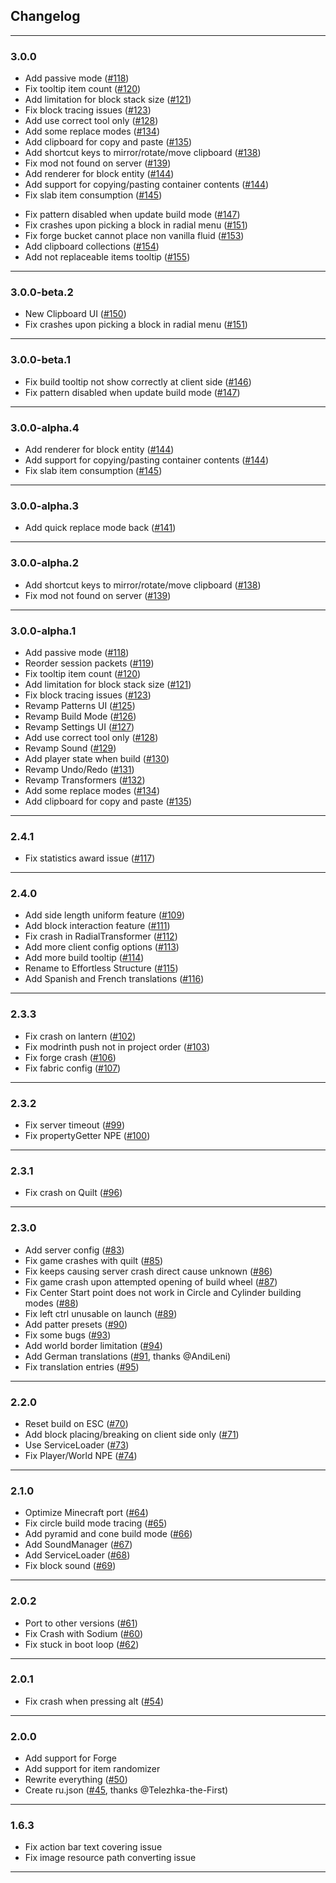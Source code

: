 ## Changelog

----------

### 3.0.0

- Add passive mode ([#118](https://github.com/huskcasaca/effortless/pull/118))
- Fix tooltip item count ([#120](https://github.com/huskcasaca/effortless/pull/120))
- Add limitation for block stack size ([#121](https://github.com/huskcasaca/effortless/pull/121))
- Fix block tracing issues ([#123](https://github.com/huskcasaca/effortless/pull/123))
- Add use correct tool only ([#128](https://github.com/huskcasaca/effortless/pull/128))
- Add some replace modes ([#134](https://github.com/huskcasaca/effortless/pull/134))
- Add clipboard for copy and paste ([#135](https://github.com/huskcasaca/effortless/pull/135))
- Add shortcut keys to mirror/rotate/move clipboard ([#138](https://github.com/huskcasaca/effortless/pull/138))
- Fix mod not found on server ([#139](https://github.com/huskcasaca/effortless/pull/139))
- Add renderer for block entity ([#144](https://github.com/huskcasaca/effortless/pull/144))
- Add support for copying/pasting container contents ([#144](https://github.com/huskcasaca/effortless/pull/144))
- Fix slab item consumption ([#145](https://github.com/huskcasaca/effortless/pull/145))
* Fix pattern disabled when update build mode ([#147](https://github.com/huskcasaca/effortless/pull/147))
* Fix crashes upon picking a block in radial menu ([#151](https://github.com/huskcasaca/effortless/pull/151))
* Fix forge bucket cannot place non vanilla fluid ([#153](https://github.com/huskcasaca/effortless/pull/153))
* Add clipboard collections ([#154](https://github.com/huskcasaca/effortless/pull/154))
* Add not replaceable items tooltip ([#155](https://github.com/huskcasaca/effortless/pull/155))

----------

### 3.0.0-beta.2

* New Clipboard UI ([#150](https://github.com/huskcasaca/effortless/pull/150))
* Fix crashes upon picking a block in radial menu ([#151](https://github.com/huskcasaca/effortless/pull/151))

----------

### 3.0.0-beta.1

* Fix build tooltip not show correctly at client side ([#146](https://github.com/huskcasaca/effortless/pull/146))
* Fix pattern disabled when update build mode ([#147](https://github.com/huskcasaca/effortless/pull/147))

----------

### 3.0.0-alpha.4

- Add renderer for block entity ([#144](https://github.com/huskcasaca/effortless/pull/144))
- Add support for copying/pasting container contents ([#144](https://github.com/huskcasaca/effortless/pull/144))
- Fix slab item consumption ([#145](https://github.com/huskcasaca/effortless/pull/145))

----------

### 3.0.0-alpha.3

- Add quick replace mode back ([#141](https://github.com/huskcasaca/effortless/pull/141))

----------

### 3.0.0-alpha.2

- Add shortcut keys to mirror/rotate/move clipboard ([#138](https://github.com/huskcasaca/effortless/pull/138))
- Fix mod not found on server ([#139](https://github.com/huskcasaca/effortless/pull/139))

----------

### 3.0.0-alpha.1

- Add passive mode ([#118](https://github.com/huskcasaca/effortless/pull/118))
- Reorder session packets ([#119](https://github.com/huskcasaca/effortless/pull/119))
- Fix tooltip item count ([#120](https://github.com/huskcasaca/effortless/pull/120))
- Add limitation for block stack size ([#121](https://github.com/huskcasaca/effortless/pull/121))
- Fix block tracing issues ([#123](https://github.com/huskcasaca/effortless/pull/123))
- Revamp Patterns UI ([#125](https://github.com/huskcasaca/effortless/pull/125))
- Revamp Build Mode ([#126](https://github.com/huskcasaca/effortless/pull/126))
- Revamp Settings UI ([#127](https://github.com/huskcasaca/effortless/pull/127))
- Add use correct tool only ([#128](https://github.com/huskcasaca/effortless/pull/128))
- Revamp Sound ([#129](https://github.com/huskcasaca/effortless/pull/129))
- Add player state when build ([#130](https://github.com/huskcasaca/effortless/pull/130))
- Revamp Undo/Redo ([#131](https://github.com/huskcasaca/effortless/pull/131))
- Revamp Transformers ([#132](https://github.com/huskcasaca/effortless/pull/132))
- Add some replace modes ([#134](https://github.com/huskcasaca/effortless/pull/134))
- Add clipboard for copy and paste ([#135](https://github.com/huskcasaca/effortless/pull/135))

----------

### 2.4.1

- Fix statistics award issue ([#117](https://github.com/huskcasaca/effortless/pull/117))

----------

### 2.4.0

- Add side length uniform feature ([#109](https://github.com/huskcasaca/effortless/pull/109))
- Add block interaction feature ([#111](https://github.com/huskcasaca/effortless/pull/111))
- Fix crash in RadialTransformer ([#112](https://github.com/huskcasaca/effortless/pull/112))
- Add more client config options ([#113](https://github.com/huskcasaca/effortless/pull/113))
- Add more build tooltip ([#114](https://github.com/huskcasaca/effortless/pull/114))
- Rename to Effortless Structure ([#115](https://github.com/huskcasaca/effortless/pull/115))
- Add Spanish and French translations ([#116](https://github.com/huskcasaca/effortless/pull/116))

----------

### 2.3.3

- Fix crash on lantern ([#102](https://github.com/huskcasaca/effortless/pull/102))
- Fix modrinth push not in project order ([#103](https://github.com/huskcasaca/effortless/pull/103))
- Fix forge crash ([#106](https://github.com/huskcasaca/effortless/pull/106))
- Fix fabric config ([#107](https://github.com/huskcasaca/effortless/pull/107))

----------

### 2.3.2

* Fix server timeout ([#99](https://github.com/huskcasaca/effortless/pull/99))
* Fix propertyGetter NPE ([#100](https://github.com/huskcasaca/effortless/pull/100))

----------

### 2.3.1

* Fix crash on Quilt ([#96](https://github.com/huskcasaca/effortless/pull/96))

----------

### 2.3.0

* Add server config ([#83](https://github.com/huskcasaca/effortless/pull/83))
* Fix game crashes with quilt ([#85](https://github.com/huskcasaca/effortless/pull/85))
* Fix keeps causing server crash direct cause unknown ([#86](https://github.com/huskcasaca/effortless/pull/86))
* Fix game crash upon attempted opening of build wheel ([#87](https://github.com/huskcasaca/effortless/pull/87))
* Fix Center Start point does not work in Circle and Cylinder building modes ([#88](https://github.com/huskcasaca/effortless/pull/88))
* Fix left ctrl unusable on launch ([#89](https://github.com/huskcasaca/effortless/pull/89))
* Add patter presets ([#90](https://github.com/huskcasaca/effortless/pull/90))
* Fix some bugs ([#93](https://github.com/huskcasaca/effortless/pull/93))
* Add world border limitation ([#94](https://github.com/huskcasaca/effortless/pull/94))
* Add German translations ([#91](https://github.com/huskcasaca/effortless/pull/91), thanks @AndiLeni)
* Fix translation entries ([#95](https://github.com/huskcasaca/effortless/pull/95))

----------

### 2.2.0

* Reset build on ESC ([#70](https://github.com/huskcasaca/effortless/pull/70))
* Add block placing/breaking on client side only ([#71](https://github.com/huskcasaca/effortless/pull/71))
* Use ServiceLoader ([#73](https://github.com/huskcasaca/effortless/pull/73))
* Fix Player/World NPE ([#74](https://github.com/huskcasaca/effortless/pull/74))

----------

### 2.1.0

* Optimize Minecraft port ([#64](https://github.com/huskcasaca/effortless/pull/64))
* Fix circle build mode tracing ([#65](https://github.com/huskcasaca/effortless/pull/65))
* Add pyramid and cone build mode ([#66](https://github.com/huskcasaca/effortless/pull/66))
* Add SoundManager ([#67](https://github.com/huskcasaca/effortless/pull/67))
* Add ServiceLoader ([#68](https://github.com/huskcasaca/effortless/pull/68))
* Fix block sound ([#69](https://github.com/huskcasaca/effortless/pull/69))

----------

### 2.0.2

* Port to other versions ([#61](https://github.com/huskcasaca/effortless/pull/61))
* Fix Crash with Sodium ([#60](https://github.com/huskcasaca/effortless/pull/60))
* Fix stuck in boot loop ([#62](https://github.com/huskcasaca/effortless/pull/62))

----------

### 2.0.1

* Fix crash when pressing alt ([#54](https://github.com/huskcasaca/effortless/pull/54))

----------

### 2.0.0

* Add support for Forge
* Add support for item randomizer
* Rewrite everything ([#50](https://github.com/huskcasaca/effortless/pull/50))
* Create ru.json ([#45](https://github.com/huskcasaca/effortless/pull/45), thanks @Telezhka-the-First)

----------

### 1.6.3

* Fix action bar text covering issue
* Fix image resource path converting issue

----------
